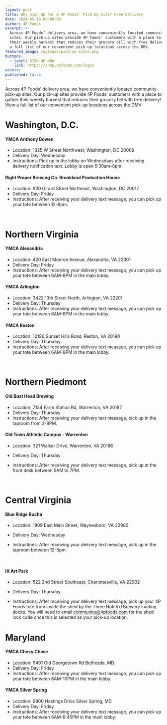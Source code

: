 ```yaml
---
layout: post
title: Why Sign Up For A 4P Foods' Pick-Up Site? Free Delivery
date: 2024-05-16 00:00:00
author: 4P Foods
excerpt: >-
  Across 4P Foods’ delivery area, we have conveniently located community pick-up
  sites. Our pick-up sites provide 4P Foods’ customers with a place to gather
  their weekly harvest that reduces their grocery bill with free delivery! View
  a full list of our convenient pick-up locations across the DMV.
featured_image: /uploads/pick-up-sites.png
buttons:
  - label: SIGN UP NOW
    link: https://shop.4pfoods.com/login
assets:
published: false
---
```


Across 4P Foods’ delivery area, we have conveniently located community pick-up sites. Our pick-up sites provide 4P Foods’ customers with a place to gather their weekly harvest that reduces their grocery bill with free delivery! View a full list of our convenient pick-up locations across the DMV:

# **Washington, D.C.**

#### **YMCA Anthony Bowen**

- Location: 1325 W Street Northwest, Washington, DC 20009
- Delivery Day: Wednesday
- Instructions: Pick up in the lobby on Wednesdays after receiving delivery notification text. Lobby is open 5:30am-8pm.

#### **Right Proper Brewing Co. Brookland Production House**

- Location: 920 Girard Street Northeast, Washington, DC 20017
- Delivery Day: Friday
- Instructions: After receiving your delivery text message, you can pick up your tote between 12-8pm.

&nbsp;

# **Northern Virginia**

#### **YMCA Alexandria**

- Location: 420 East Monroe Avenue, Alexandria, VA 22301
- Delivery Day: Friday
- Instructions: After receiving your delivery text message, you can pick up your tote between 6AM-8PM in the main lobby.

#### **YMCA Arlington**

- Location: 3422 13th Street North, Arlington, VA 22201
- Delivery Day: Thursday
- Instructions: After receiving your delivery text message, you can pick up your tote between 6AM-8PM in the main lobby.

#### **YMCA Reston**

- Location: 12196 Sunset Hills Road, Reston, VA 20190
- Delivery Day: Thursday
- Instructions: After receiving your delivery text message, you can pick up your tote between 6AM-8PM in the main lobby.

&nbsp;

# **Northern Piedmont**

#### **Old Bust Head Brewing**

- Location: 7134 Farm Station Rd, Warrenton, VA 20187
- Delivery Day: Thursday
- Instructions: After receiving your delivery text message, pick up in the taproom from 3-8PM.

#### **Old Town Athletic Campus - Warrenton**

- Location: 321 Walker Drive, Warrenton, VA 20186
- Delivery Day: Thursday
- Instructions: After receiving your delivery text message, pick up at the front desk between 5AM to 7PM.

  &nbsp;

# **Central Virginia**

#### **Blue Ridge Bucha**

- Location: 1809 East Main Street, Waynesboro, VA 22980
- Delivery Day: Wednesday
- Instructions: After receiving your delivery text message, pick up in the taproom between 12-5pm.

  &nbsp;

#### **IX Art Park**

- Location: 522 2nd Street Southeast, Charlottesville, VA 22902
- Delivery Day: Thursday
- Instructions: After receiving your delivery text message, pick up your 4P Foods tote from inside the shed by the Three Notch’d Brewery loading docks. You will need to email community@4pfoods.com for the shed lock code once this is selected as your pick-up location.

  ####

# **Maryland**

#### **YMCA Chevy Chase**

- Location: 9401 Old Georgetown Rd Bethesda, MD.
- Delivery Day: Friday
- Instructions: After receiving your delivery text message, you can pick up your tote between 6AM-10PM in the main lobby.

#### **YMCA Silver Spring**

- Location: 9800 Hastings Drive Silver Spring, MD
- Delivery Day: Friday
- Instructions: After receiving your delivery text message, you can pick up your tote between 6AM-8:45PM in the main lobby.

<br>

<div class="editable"></div>

